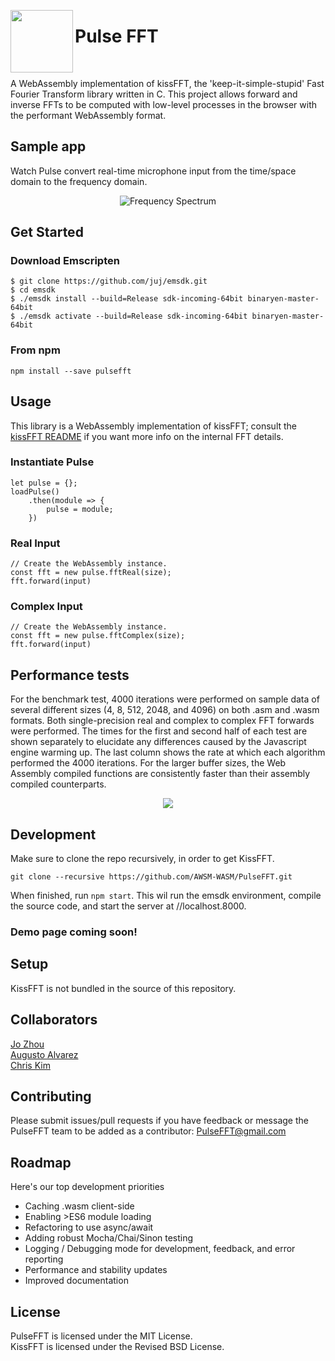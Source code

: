 <img align="left" width="100" height="100" src="https://github.com/AWSM-WASM/PulseFFT/blob/master/assets/logo.jpg"><h1>Pulse FFT</h1></br>

A WebAssembly implementation of kissFFT, the 'keep-it-simple-stupid' Fast Fourier Transform library written in C. This project allows forward and inverse FFTs to be computed with low-level processes in the browser with the performant WebAssembly format.

## Sample app

Watch Pulse convert real-time microphone input from the time/space domain to the frequency domain.
<p align="center"><img src=https://github.com/AWSM-WASM/PulseFFT/blob/master/assets/PulseFFT.gif alt="Frequency Spectrum"></p>

## Get Started

### Download Emscripten

```
$ git clone https://github.com/juj/emsdk.git
$ cd emsdk
$ ./emsdk install --build=Release sdk-incoming-64bit binaryen-master-64bit
$ ./emsdk activate --build=Release sdk-incoming-64bit binaryen-master-64bit
```

### From npm

```
npm install --save pulsefft
```

[//]: # (From Unpkg ES Modules ```<script type = "module">import pulsefft from "https://unpkg.com/pulsefft/esm/pulsefft.js";</script>```UMD build```<script src="https://umpkg.com/pulsefft/umd/pulsefft.js"></script>```)

## Usage

This library is a WebAssembly implementation of kissFFT; consult the [kissFFT README](https://github.com/bazaar-projects/kissfft) if you want more info on the internal FFT details. 

### Instantiate Pulse

```
let pulse = {};
loadPulse()
    .then(module => {
        pulse = module;
    })
```
### Real Input
```
// Create the WebAssembly instance.
const fft = new pulse.fftReal(size);
fft.forward(input)

```
### Complex Input
```
// Create the WebAssembly instance.
const fft = new pulse.fftComplex(size);
fft.forward(input)
```

## Performance tests

For the benchmark test, 4000 iterations were performed on sample data of several different sizes (4, 8, 512, 2048, and  4096) on both .asm and .wasm formats. Both single-precision real and complex to complex FFT forwards were performed. The times for the first and second half of each test are shown separately to elucidate any differences caused by the Javascript engine warming up. The last column shows the rate at which each algorithm performed the 4000 iterations. For the larger buffer sizes, the Web Assembly compiled functions are consistently faster than their assembly compiled counterparts.

<p align="center"><img src="https://github.com/AWSM-WASM/PulseFFT/blob/master/assets/Benchmark.png"></p>

## Development

Make sure to clone the repo recursively, in order to get KissFFT.

```
git clone --recursive https://github.com/AWSM-WASM/PulseFFT.git
```
When finished, run `npm start`. This wil run the emsdk environment, compile the source code, and start the server at //localhost.8000.

### Demo page coming soon!

## Setup

KissFFT is not bundled in the source of this repository. 

## Collaborators
[Jo Zhou](https://github.com/thejozhou)  
[Augusto Alvarez](https://github.com/augustohalvarez)  
[Chris Kim](https://github.com/ckimchris)

## Contributing

Please submit issues/pull requests if you have feedback or message the PulseFFT team to be added as a contributor: PulseFFT@gmail.com

## Roadmap

Here's our top development priorities

* Caching .wasm client-side
* Enabling >ES6 module loading
* Refactoring to use async/await
* Adding robust Mocha/Chai/Sinon testing 
* Logging / Debugging mode for development, feedback, and error reporting
* Performance and stability updates
* Improved documentation

## License

PulseFFT is licensed under the MIT License.  
KissFFT is licensed under the Revised BSD License.

